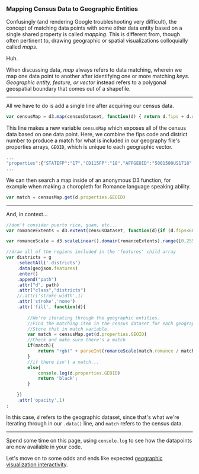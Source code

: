 ### Mapping Census Data to Geographic Entities

Confusingly (and rendering Google troubleshooting very difficult), the concept of matching data points with some other data entity based on a single shared property is called *mapping*. This is different from, though often pertinent to, drawing geographic or spatial visualizations colloquially called *maps*. 

Huh.

When discussing data, *map* always refers to data matching, wherein we map one data point to another after identifying one or more matching *keys*. *Geographic entity, feature, or vector* instead refers to a polygonal geospatial boundary that comes out of a shapefile.

-----

All we have to do is add a single line after acquiring our census data.

```js
var censusMap = d3.map(censusDataset, function(d) { return d.fips + d.district });
```

This line makes a new variable `censusMap` which exposes all of the census data based on one data point. Here, we combine the fips code and district number to produce a match for what is included in our geography file's properties arrays, `GEOID`, which is unique to each geographic vector.

```js
...
"properties":{"STATEFP":"17","CD115FP":"18","AFFGEOID":"5001500US1718","GEOID":"1718","LSAD":"C2","CDSESSN":"115","ALAND":27236513804,"AWATER":382224178}}
...
```

We can then search a map inside of an anonymous D3 function, for example when making a choropleth for Romance language speaking ability.

```js
var match = censusMap.get(d.properties.GEOID)
```

-----

And, in context...

```js
//don't consider puerto rico, guam, etc...
var romanceExtents = d3.extent(censusDataset, function(d){if (d.fips<60){return d.romance / d.total} else{return 0}});

var romanceScale = d3.scaleLinear().domain(romanceExtents).range([0,255]);

//draw all of the regions included in the 'features' child array
var districts = g
	.selectAll('.districts')
	.data(geojson.features)
	.enter()
	.append("path")
	.attr("d", path)
	.attr("class","districts")
	//.attr('stroke-width',1)
	.attr('stroke','none')
	.attr('fill', function(d){
		
		//We're iterating through the geographic entities.
		//Find the matching item in the census dataset for each geography.
		//Store that in match variable.
		var match = censusMap.get(d.properties.GEOID)
		//Check and make sure there's a match
		if(match){
			return "rgb(" + parseInt(romanceScale(match.romance / match.total)) + ",0,0)"
		}
		//if there isn't a match...
		else{
			console.log(d.properties.GEOID)
			return 'black';
		}

	})	
	.attr('opacity',1)		
;	

```

In this case, `d` refers to the geographic dataset, since that's what we're iterating through in our `.data()` line, and `match` refers to the census data.

-----

Spend some time on this page, using `console.log` to see how the datapoints are now available in your code.

Let's move on to some odds and ends like expected [geographic visualization interactivity](zoom.md).
